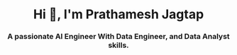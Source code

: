 <h1 align="center">Hi 👋, I'm Prathamesh Jagtap</h1>
<h3 align="center">A passionate AI Engineer With Data Engineer, and Data Analyst skills.</h3>
